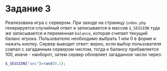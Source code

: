 # Задание 3

Реализована игра с сервером. При заходе на страницу ```index.php``` генерируется случайный ответ и записывается в массив ```$_SESSION``` туда же записывается и переменная ```balance```, которая считает текущий баланс игрока. Пользователю необходимо выбрать 1 или 0 в форме и нажать кнопку. Сервер выводит ответ: верно, если выбор пользователя совпал с загаданным сервером числом, тогда к балансу прибавляется 100, иначе - наоборот, затем сервер обновляет загаданное число через:
```php
$_SESSION["ans"]=rand(0,1);
```